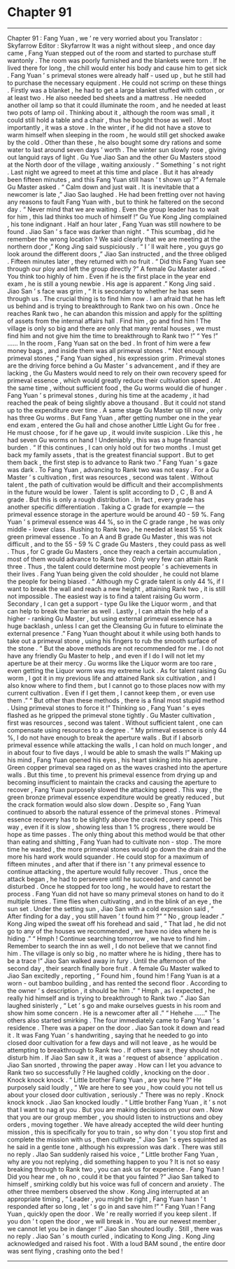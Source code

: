 
# Chapter 91


---

Chapter 91 : Fang Yuan , we ’ re very worried about you
Translator :
Skyfarrow
Editor :
Skyfarrow
It was a night without sleep , and once day came , Fang Yuan stepped out of the room and started to purchase stuff wantonly .
The room was poorly furnished and the blankets were torn . If he lived there for long , the chill would enter his body and cause him to get sick .
Fang Yuan ’ s primeval stones were already half - used up , but he still had to purchase the necessary equipment . He could not scrimp on these things .
Firstly was a blanket , he had to get a large blanket stuffed with cotton , or at least two . He also needed bed sheets and a mattress .
He needed another oil lamp so that it could illuminate the room , and he needed at least two pots of lamp oil .
Thinking about it , although the room was small , it could still hold a table and a chair , thus he bought those as well .
Most importantly , it was a stove .
In the winter , if he did not have a stove to warm himself when sleeping in the room , he would still get shocked awake by the cold .
Other than these , he also bought some dry rations and some water to last around seven days ’ worth .
The winter sun slowly rose , giving out languid rays of light .
Gu Yue Jiao San and the other Gu Masters stood at the North door of the village , waiting anxiously .
“ Something ’ s not right . Last night we agreed to meet at this time and place . But it has already been fifteen minutes , and this Fang Yuan still hasn ’ t shown up ?” A female Gu Master asked .
“ Calm down and just wait . It is inevitable that a newcomer is late ,” Jiao Sao laughed . He had been fretting over not having any reasons to fault Fang Yuan with , but to think he faltered on the second day .
“ Never mind that we are waiting . Even the group leader has to wait for him , this lad thinks too much of himself !” Gu Yue Kong Jing complained , his tone indignant .
Half an hour later , Fang Yuan was still nowhere to be found .
Jiao San ’ s face was darker than night .
“ This scumbag , did he remember the wrong location ? We said clearly that we are meeting at the northern door ,” Kong Jing said suspiciously .
“ I ’ ll wait here , you guys go look around the different doors ,” Jiao San instructed , and the three obliged .
Fifteen minutes later , they returned with no fruit .
“ Did this Fang Yuan see through our ploy and left the group directly ?” A female Gu Master asked .
“ You think too highly of him . Even if he is the first place in the year end exam , he is still a young newbie . His age is apparent .” Kong Jing said .
Jiao San ’ s face was grim , “ It is secondary to whether he has seen through us . The crucial thing is to find him now . I am afraid that he has left us behind and is trying to breakthrough to Rank two on his own . Once he reaches Rank two , he can abandon this mission and apply for the splitting of assets from the internal affairs hall . Find him , go and find him ! The village is only so big and there are only that many rental houses , we must find him and not give him the time to breakthrough to Rank two !”
“ Yes !”
……
In the room , Fang Yuan sat on the bed .
In front of him were a few money bags , and inside them was all primeval stones .
“ Not enough primeval stones ,” Fang Yuan sighed , his expression grim .
Primeval stones are the driving force behind a Gu Master ’ s advancement , and if they are lacking , the Gu Masters would need to rely on their own recovery speed for primeval essence , which would greatly reduce their cultivation speed . At the same time , without sufficient food , the Gu worms would die of hunger .
Fang Yuan ’ s primeval stones , during his time at the academy , it had reached the peak of being slightly above a thousand . But it could not stand up to the expenditure over time .
A same stage Gu Master up till now , only has three Gu worms .
But Fang Yuan , after getting number one in the year end exam , entered the Gu hall and chose another Little Light Gu for free .
He must choose , for if he gave up , it would invite suspicion .
Like this , he had seven Gu worms on hand !
Undeniably , this was a huge financial burden .
“ If this continues , I can only hold out for two months . I must get back my family assets , that is the greatest financial support . But to get them back , the first step is to advance to Rank two .” Fang Yuan ’ s gaze was dark .
To Fang Yuan , advancing to Rank two was not easy .
For a Gu Master ’ s cultivation , first was resources , second was talent . Without talent , the path of cultivation would be difficult and their accomplishments in the future would be lower .
Talent is split according to D , C , B and A grade .
But this is only a rough distribution .
In fact , every grade has another specific differentiation .
Taking a C grade for example — the primeval essence storage in the aperture would be around 40 - 59 %.
Fang Yuan ’ s primeval essence was 44 %, so in the C grade range , he was only middle - lower class .
Rushing to Rank two , he needed at least 55 % black green primeval essence . To an A and B grade Gu Master , this was not difficult , and to the 55 - 59 % C grade Gu Masters , they could pass as well .
Thus , for C grade Gu Masters , once they reach a certain accumulation , most of them would advance to Rank two . Only very few can attain Rank three .
Thus , the talent could determine most people ’ s achievements in their lives . Fang Yuan being given the cold shoulder , he could not blame the people for being biased .
“ Although my C grade talent is only 44 %, if I want to break the wall and reach a new height , attaining Rank two , it is still not impossible . The easiest way is to find a talent raising Gu worm . Secondary , I can get a support - type Gu like the Liquor worm , and that can help to break the barrier as well . Lastly , I can attain the help of a higher - ranking Gu Master , but using external primeval essence has a huge backlash , unless I can get the Cleansing Gu in future to eliminate the external presence .”
Fang Yuan thought about it while using both hands to take out a primeval stone , using his fingers to rub the smooth surface of the stone .
“ But the above methods are not recommended for me . I do not have any friendly Gu Master to help , and even if I do I will not let my aperture be at their mercy . Gu worms like the Liquor worm are too rare , even getting the Liquor worm was my extreme luck . As for talent raising Gu worm , I got it in my previous life and attained Rank six cultivation , and I also know where to find them , but I cannot go to those places now with my current cultivation . Even if I get them , I cannot keep them , or even use them .”
“ But other than these methods , there is a final most stupid method . Using primeval stones to force it !” Thinking so , Fang Yuan ’ s eyes flashed as he gripped the primeval stone tightly .
Gu Master cultivation , first was resources , second was talent .
Without sufficient talent , one can compensate using resources to a degree .
“ My primeval essence is only 44 %, I do not have enough to break the aperture walls . But if I absorb primeval essence while attacking the walls , I can hold on much longer , and in about four to five days , I would be able to smash the walls !”
Making up his mind , Fang Yuan opened his eyes , his heart sinking into his aperture .
Green copper primeval sea raged on as the waves crashed into the aperture walls .
But this time , to prevent his primeval essence from drying up and becoming insufficient to maintain the cracks and causing the aperture to recover , Fang Yuan purposely slowed the attacking speed .
This way , the green bronze primeval essence expenditure would be greatly reduced , but the crack formation would also slow down . Despite so , Fang Yuan continued to absorb the natural essence of the primeval stones .
Primeval essence recovery has to be slightly above the crack recovery speed . This way , even if it is slow , showing less than 1 % progress , there would be hope as time passes .
The only thing about this method would be that other than eating and shitting , Fang Yuan had to cultivate non - stop . The more time he wasted , the more primeval stones would go down the drain and the more his hard work would squander .
He could stop for a maximum of fifteen minutes , and after that if there isn ’ t any primeval essence to continue attacking , the aperture would fully recover .
Thus , once the attack began , he had to persevere until he succeeded , and cannot be disturbed . Once he stopped for too long , he would have to restart the process .
Fang Yuan did not have so many primeval stones on hand to do it multiple times .
Time flies when cultivating , and in the blink of an eye , the sun set .
Under the setting sun , Jiao San with a cold expression said , “ After finding for a day , you still haven ’ t found him ?”
“ No , group leader .” Kong Jing wiped the sweat off his forehead and said , “ That lad , he did not go to any of the houses we recommended , we have no idea where he is hiding .”
“ Hmph ! Continue searching tomorrow , we have to find him . Remember to search the inn as well , I do not believe that we cannot find him . The village is only so big , no matter where he is hiding , there has to be a trace !” Jiao San walked away in fury .
Until the afternoon of the second day , their search finally bore fruit .
A female Gu Master walked to Jiao San excitedly , reporting , “ Found him , found him ! Fang Yuan is at a worn - out bamboo building , and has rented the second floor . According to the owner ’ s description , it should be him .”
“ Hmph , as I expected , he really hid himself and is trying to breakthrough to Rank two .” Jiao San laughed sinisterly , “ Let ’ s go and make ourselves guests in his room and show him some concern . He is a newcomer after all .”
“ Hehehe ..….” The others also started smirking .
The four immediately came to Fang Yuan ’ s residence .
There was a paper on the door .
Jiao San took it down and read it . It was Fang Yuan ’ s handwriting , saying that he needed to go into closed door cultivation for a few days and will not leave , as he would be attempting to breakthrough to Rank two . If others saw it , they should not disturb him . If Jiao San saw it , it was a ‘ request of absence ’ application .
Jiao San snorted , throwing the paper away .
How can I let you advance to Rank two so successfully ?
He laughed coldly , knocking on the door .
Knock knock knock .
“ Little brother Fang Yuan , are you here ?” He purposely said loudly , “ We are here to see you , how could you not tell us about your closed door cultivation , seriously .”
There was no reply .
Knock knock knock .
Jiao San knocked loudly .
“ Little brother Fang Yuan , it ’ s not that I want to nag at you . But you are making decisions on your own . Now that you are our group member , you should listen to instructions and obey orders , moving together . We have already accepted the wild deer hunting mission , this is specifically for you to train , so why don ’ t you stop first and complete the mission with us , then cultivate ,” Jiao San ’ s eyes squinted as he said in a gentle tone , although his expression was dark .
There was still no reply .
JIao San suddenly raised his voice , “ Little brother Fang Yuan , why are you not replying , did something happen to you ? It is not so easy breaking through to Rank two , you can ask us for experience . Fang Yuan ! Did you hear me , oh no , could it be that you fainted ?”
Jiao San talked to himself , smirking coldly but his voice was full of concern and anxiety .
The other three members observed the show .
Kong Jing interrupted at an appropriate timing , “ Leader , you might be right , Fang Yuan hasn ’ t responded after so long , let ’ s go in and save him !”
“ Fang Yuan ! Fang Yuan , quickly open the door . We ’ re really worried if you keep silent . If you don ’ t open the door , we will break in . You are our newest member , we cannot let you be in danger !” Jiao San shouted loudly .
Still , there was no reply .
Jiao San ’ s mouth curled , indicating to Kong Jing .
Kong Jing acknowledged and raised his foot .
With a loud BAM sound , the entire door was sent flying , crashing onto the bed !

---

